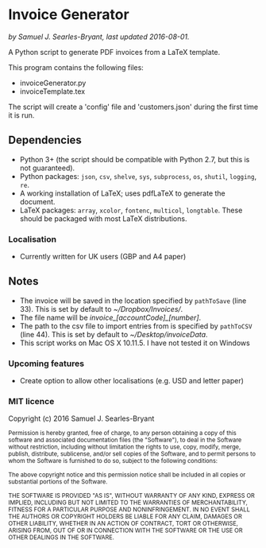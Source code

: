 # Invoice Generator
_by Samuel J. Searles-Bryant, last updated 2016-08-01._

A Python script to generate PDF invoices from a LaTeX template.

This program contains the following files:
  
* invoiceGenerator.py
* invoiceTemplate.tex

The script will create a 'config' file and 'customers.json' during the first time it is run.

## Dependencies
- Python 3+ (the script should be compatible with Python 2.7, but this is not guaranteed).
- Python packages: `json`, `csv`, `shelve`, `sys`, `subprocess`, `os`, `shutil`, `logging`, `re`.
- A working installation of LaTeX; uses pdfLaTeX to generate the document.
- LaTeX packages: `array`, `xcolor`, `fontenc`, `multicol`, `longtable`. These should be packaged with most LaTeX distributions.

### Localisation
- Currently written for UK users (GBP and A4 paper)

## Notes
- The invoice will be saved in the location specified by `pathToSave` (line 33). This is set by default to _~/Dropbox/Invoices/_.
- The file name will be *invoice\_\[accountCode\]\_\[number\]*.
- The path to the csv file to import entries from is specified by `pathToCSV` (line 44). This is set by default to _~/Desktop/invoiceData_.
- This script works on Mac OS X 10.11.5. I have not tested it on Windows

### Upcoming features
- Create option to allow other localisations (e.g. USD and letter paper)


### MIT licence
Copyright (c) 2016 Samuel J. Searles-Bryant

<sub>Permission is hereby granted, free of charge, to any person obtaining a copy of this software and associated documentation files (the "Software"), to deal in the Software without restriction, including without limitation the rights to use, copy, modify, merge, publish, distribute, sublicense, and/or sell copies of the Software, and to permit persons to whom the Software is furnished to do so, subject to the following conditions:</sub>

<sub>The above copyright notice and this permission notice shall be included in all copies or substantial portions of the Software.</sub>

<sub>THE SOFTWARE IS PROVIDED "AS IS", WITHOUT WARRANTY OF ANY KIND, EXPRESS OR IMPLIED, INCLUDING BUT NOT LIMITED TO THE WARRANTIES OF MERCHANTABILITY, FITNESS FOR A PARTICULAR PURPOSE AND NONINFRINGEMENT. IN NO EVENT SHALL THE AUTHORS OR COPYRIGHT HOLDERS BE LIABLE FOR ANY CLAIM, DAMAGES OR OTHER LIABILITY, WHETHER IN AN ACTION OF CONTRACT, TORT OR OTHERWISE, ARISING FROM, OUT OF OR IN CONNECTION WITH THE SOFTWARE OR THE USE OR OTHER DEALINGS IN THE SOFTWARE.</sub>
